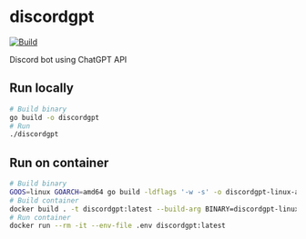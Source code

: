 # discordgpt

[![Build](https://github.com/pycabbage/discordgpt/actions/workflows/build.yml/badge.svg)](https://github.com/pycabbage/discordgpt/actions/workflows/build.yml)

Discord bot using ChatGPT API

## Run locally

```bash
# Build binary
go build -o discordgpt
# Run
./discordgpt
```

## Run on container

```bash
# Build binary
GOOS=linux GOARCH=amd64 go build -ldflags '-w -s' -o discordgpt-linux-amd64
# Build container
docker build . -t discordgpt:latest --build-arg BINARY=discordgpt-linux-amd64
# Run container
docker run --rm -it --env-file .env discordgpt:latest
```
